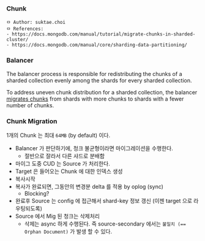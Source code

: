 ### Chunk

```
ㅁ Author: suktae.choi
ㅁ References:
- https://docs.mongodb.com/manual/tutorial/migrate-chunks-in-sharded-cluster/
- https://docs.mongodb.com/manual/core/sharding-data-partitioning/
```

### Balancer

The balancer process is responsible for redistributing the chunks of a sharded collection evenly among the shards for every sharded collection.

To address uneven chunk distribution for a sharded collection, the balancer [migrates chunks](https://docs.mongodb.com/manual/core/sharding-balancer-administration/#) from shards with more chunks to shards with a fewer number of chunks.

### Chunk Migration

1개의 Chunk 는 최대 `64MB` (by default) 이다.

- Balancer 가 판단하기에, 청크 불균형이라면 마이그레이션을 수행한다.
  - 절반으로 잘라서 다른 샤드로 분배함
- 마이그 도중 CUD 는 Source 가 처리한다.
- Target 은 들어오는 Chunk 에 대한 인덱스 생성
- 복사시작
- 복사가 완료되면, 그동안의 변경분 delta 를 적용 by oplog (sync)
  - Blocking?
- 완료후 Source 는 config 에 접근해서 shard-key 정보 갱신 (이젠 target 으로 라우팅되도록)
- Source 에서 Mig 된 청크는 삭제처리
  - 삭제는 async 하게 수행된다. 즉 source-secondary 에서는 `불일치 (== Orphan Document)` 가 발생 할 수 있다.

